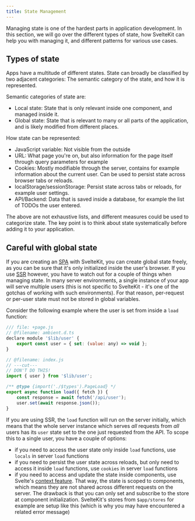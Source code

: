 ```yaml
---
title: State Management
---
```


Managing state is one of the hardest parts in application development. In this section, we will go over the different types of state, how SvelteKit can help you with managing it, and different patterns for various use cases.

## Types of state

Apps have a multitude of different states. State can broadly be classified by two adjacent categories: The semantic category of the state, and how it is represented.

Semantic categories of state are:
- Local state: State that is only relevant inside one component, and managed inside it.
- Global state: State that is relevant to many or all parts of the application, and is likely modified from different places.

How state can be represented:
- JavaScript variable: Not visible from the outside
- URL: What page you're on, but also information for the page itself through query parameters for example
- Cookies: Mostly modifiable through the server, contains for example information about the current user. Can be used to persist state across browser tabs or reloads.
- localStorage/sessionStorage: Persist state across tabs or reloads, for example user settings.
- API/Backend: Data that is saved inside a database, for example the list of TODOs the user entered.

The above are not exhaustive lists, and different measures could be used to categorize state. The key point is to think about state systematically before adding it to your application.

## Careful with global state

If you are creating an [SPA](/docs/glossary#csr-and-spa) with SvelteKit, you can create global state freely, as you can be sure that it's only initialized inside the user's browser. If you use [SSR](/docs/glossary#ssr) however, you have to watch out for a couple of things when managing state. In many server environments, a single instance of your app will serve multiple users (this is not specific to SvelteKit - it's one of the gotchas of working with such environments). For that reason, per-request or per-user state must not be stored in global variables.

Consider the following example where the user is set from inside a `load` function:

```js 
/// file: +page.js
// @filename: ambient.d.ts
declare module '$lib/user' {
	export const user = { set: (value: any) => void };
}

// @filename: index.js
// ---cut---
// DON'T DO THIS!
import { user } from '$lib/user';

/** @type {import('./$types').PageLoad} */
export async function load({ fetch }) {
    const response = await fetch('/api/user');
    user.set(await response.json());
}
```

If you are using SSR, the `load` function will run on the server initially, which means that the whole server instance which serves _all_ requests from _all_ users has its `user` state set to the one just requested from the API. To scope this to a single user, you have a couple of options:

- if you need to access the user state only inside `load` functions, use `locals` in server `load` functions
- if you need to persist the user state across reloads, but only need to access it inside `load` functions, use `cookies` in server `load` functions
- if you need to access and update the state inside components, use Svelte's [context feature](https://svelte.dev/docs#run-time-svelte-setcontext). That way, the state is scoped to components, which means they are not shared across different requests on the server. The drawback is that you can only set and subscribe to the store at component initialization. SvelteKit's stores from `$app/stores` for example are setup like this (which is why you may have encountered a related error message)
